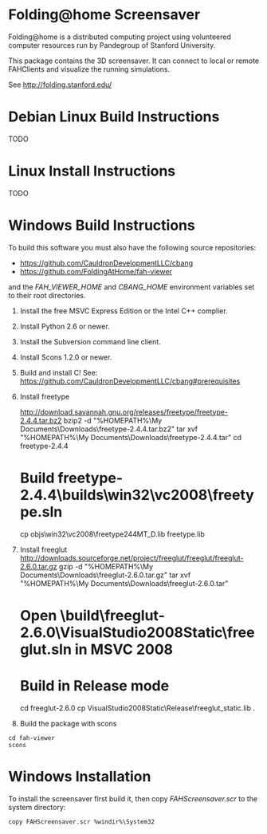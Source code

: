 Folding@home Screensaver
========================

Folding@home is a distributed computing project using volunteered
computer resources run by Pandegroup of Stanford University.

This package contains the 3D screensaver.  It can connect to
local or remote FAHClients and visualize the running simulations.

See http://folding.stanford.edu/


# Debian Linux Build Instructions
TODO

# Linux Install Instructions
TODO

# Windows Build Instructions

To build this software you must also have the following source repositories:

 - https://github.com/CauldronDevelopmentLLC/cbang
 - https://github.com/FoldingAtHome/fah-viewer

and the *FAH_VIEWER_HOME* and *CBANG_HOME* environment variables set to their
root directories.

 1. Install the free MSVC Express Edition or the Intel C++ complier.

 2. Install Python 2.6 or newer.

 3. Install the Subversion command line client.

 4. Install Scons 1.2.0 or newer.

 5. Build and install C!
    See: https://github.com/CauldronDevelopmentLLC/cbang#prerequisites

 7. Install freetype

    http://download.savannah.gnu.org/releases/freetype/freetype-2.4.4.tar.bz2
    bzip2 -d "%HOMEPATH%\My Documents\Downloads\freetype-2.4.4.tar.bz2"
    tar xvf "%HOMEPATH%\My Documents\Downloads\freetype-2.4.4.tar"
    cd freetype-2.4.4
    # Build freetype-2.4.4\builds\win32\vc2008\freetype.sln
    cp objs\win32\vc2008\freetype244MT_D.lib freetype.lib

 8. Install freeglut
 http://downloads.sourceforge.net/project/freeglut/freeglut/freeglut-2.6.0.tar.gz
    gzip -d "%HOMEPATH%\My Documents\Downloads\freeglut-2.6.0.tar.gz"
    tar xvf "%HOMEPATH%\My Documents\Downloads\freeglut-2.6.0.tar"
    # Open \build\freeglut-2.6.0\VisualStudio2008Static\freeglut.sln in MSVC 2008
    # Build in Release mode
    cd freeglut-2.6.0
    cp VisualStudio2008Static\Release\freeglut_static.lib .

 10. Build the package with scons

    cd fah-viewer
    scons


# Windows Installation

To install the screensaver first build it, then copy *FAHScreensaver.scr* to
the system directory:

    copy FAHScreensaver.scr %windir%\System32

